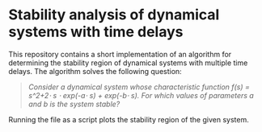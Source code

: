 # Stability analysis of dynamical systems with time delays

This repository contains a short implementation of an algorithm for determining the stability region of dynamical systems with multiple time delays. The algorithm solves the following question:

>_Consider a dynamical system whose characteristic function f(s) = s^2+2⋅ s ⋅ exp(-a⋅ s) + exp(-b⋅ s). For which values of parameters a and b is the system stable?_

Running the file as a script  plots the stability region of the given system.
